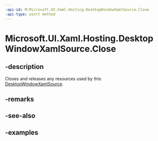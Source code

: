 ```yaml
---
-api-id: M:Microsoft.UI.Xaml.Hosting.DesktopWindowXamlSource.Close
-api-type: winrt method
---
```


<!-- Method syntax.
public void DesktopWindowXamlSource.Close()
-->

# Microsoft.UI.Xaml.Hosting.DesktopWindowXamlSource.Close

## -description
Closes and releases any resources used by this [DesktopWindowXamlSource](desktopwindowxamlsource.md).

## -remarks

## -see-also

## -examples
